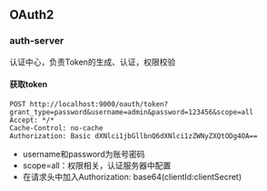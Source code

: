 ## OAuth2

### auth-server
认证中心，负责Token的生成、认证，权限校验

#### 获取token
```
POST http://localhost:9000/oauth/token?grant_type=password&username=admin&password=123456&scope=all
Accept: */*
Cache-Control: no-cache
Authorization: Basic dXNlci1jbGllbnQ6dXNlci1zZWNyZXQtODg4OA==
```
* username和password为账号密码
* scope=all：权限相关，认证服务器中配置
* 在请求头中加入Authorization: base64(clientId:clientSecret)